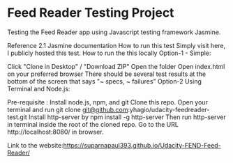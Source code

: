 # Feed Reader Testing Project
Testing the Feed Reader app using Javascript testing framework Jasmine.






Reference
2.1 Jasmine documentation
How to run this test
Simply visit here, I publicly hosted this test.
How to run the this locally
Option-1 - Simple:




Click "Clone in Desktop" / "Download ZIP"
Open the folder
Open index.html on your preferred browser
There should be several test results at the bottom of the screen that says "~ specs, ~ failures"
Option-2 Using Terminal and Node.js:





Pre-requisite : Install node.js, npm, and git
Clone this repo. Open your terminal and run git clone git@github.com:yhagio/udacity-feedreader-test.git
Install http-server by npm install -g http-server
Then run http-server in terminal inside the root of the cloned repo.
Go to the URL http://localhost:8080/ in browser.








Link to the website:https://suparnapaul393.github.io/Udacity-FEND-Feed-Reader/
